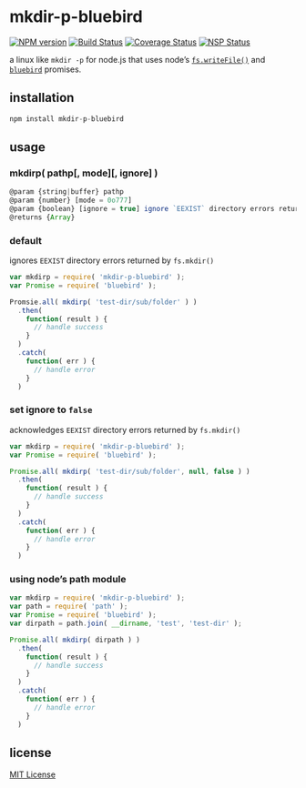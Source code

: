# mkdir-p-bluebird
[![NPM version][npm-image]][npm-url] [![Build Status][travis-image]][travis-url] [![Coverage Status][coveralls-image]][coveralls-url] [![NSP Status][nsp-image]][nsp-url]

a linux like `mkdir -p` for node.js that uses node’s [`fs.writeFile()`][fs-write-file] and [`bluebird`][bluebird] promises.

## installation
```javascript
npm install mkdir-p-bluebird
```

## usage
### mkdirp( pathp[, mode][, ignore] )
```javascript
@param {string|buffer} pathp
@param {number} [mode = 0o777]
@param {boolean} [ignore = true] ignore `EEXIST` directory errors returned by `fs.mkdir()`
@returns {Array}
```

### default
ignores `EEXIST` directory errors returned by `fs.mkdir()`
```javascript
var mkdirp = require( 'mkdir-p-bluebird' );
var Promise = require( 'bluebird' );

Promsie.all( mkdirp( 'test-dir/sub/folder' ) )
  .then(
    function( result ) {
      // handle success
    }
  )
  .catch(
    function( err ) {
      // handle error
    }
  )
```

### set ignore to `false`
acknowledges `EEXIST` directory errors returned by `fs.mkdir()`
```javascript
var mkdirp = require( 'mkdir-p-bluebird' );
var Promise = require( 'bluebird' );

Promise.all( mkdirp( 'test-dir/sub/folder', null, false ) )
  .then(
    function( result ) {
      // handle success
    }
  )
  .catch(
    function( err ) {
      // handle error
    }
  )
```

### using node’s path module
```javascript
var mkdirp = require( 'mkdir-p-bluebird' );
var path = require( 'path' );
var Promise = require( 'bluebird' );
var dirpath = path.join( __dirname, 'test', 'test-dir' );

Promise.all( mkdirp( dirpath ) )
  .then(
    function( result ) {
      // handle success
    }
  )
  .catch(
    function( err ) {
      // handle error
    }
  )
```

## license
[MIT License][mit-license]

[bluebird]: https://www.npmjs.com/package/bluebird
[coveralls-image]: https://coveralls.io/repos/github/dan-nl/mkdir-bluebird/badge.svg?branch=master
[coveralls-url]: https://coveralls.io/github/dan-nl/mkdir-bluebird?branch=master
[fs-write-file]: https://nodejs.org/api/fs.html#fs_fs_writefile_file_data_options_callback
[mit-license]: https://raw.githubusercontent.com/dan-nl/mkdir-p-bluebird/master/license.txt
[npm-image]: https://img.shields.io/npm/v/mkdir-p-bluebird.svg
[npm-url]: https://www.npmjs.com/package/mkdir-p-bluebird
[nsp-image]: https://nodesecurity.io/orgs/githubdan-nl/projects/3c923e3f-b2bd-49c0-8dcd-47a13b2c31cb/badge
[nsp-url]: https://nodesecurity.io/orgs/githubdan-nl/projects/3c923e3f-b2bd-49c0-8dcd-47a13b2c31cb
[travis-image]: https://travis-ci.org/dan-nl/mkdir-p-bluebird.svg?branch=master
[travis-url]: https://travis-ci.org/dan-nl/mkdir-p-bluebird

